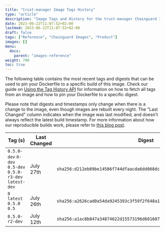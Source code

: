```yaml
---
title: "trust-manager Image Tags History"
type: "article"
description: "Image Tags and History for the trust-manager Chainguard Image"
date: 2023-06-22T11:07:52+02:00
lastmod: 2023-06-22T11:07:52+02:00
draft: false
tags: ["Reference", "Chainguard Images", "Product"]
images: []
menu:
  docs:
    parent: "images-reference"
weight: 700
toc: true
---
```


The following table contains the most recent tags and digests that can be used to pin your Dockerfile to a specific build of this image. Check our guide on [Using the Tag History API](/chainguard/chainguard-images/using-the-tag-history-api/) for information on how to fetch all tags from an image and how to pin your Dockerfile to a specific digest.

Please note that digests and timestamps only change when there is a change to the image, even though images are rebuilt every night. The "Last Changed" column indicates when the image was last modified, and doesn't always reflect the latest build timestamp. For more information about how our reproducible builds work, please refer to [this blog post](https://www.chainguard.dev/unchained/reproducing-chainguards-reproducible-image-builds).

| Tag (s)                                                    | Last Changed | Digest                                                                    |
|------------------------------------------------------------|--------------|---------------------------------------------------------------------------|
|  `0.5.0-dev` `0-dev` `0.5-dev` `0.5.0-r3-dev` `latest-dev` | July 27th    | `sha256:d212eb89be14586f744dfaacda6dd068dc7dc2ab24a4fe1c354be8bd6e5855d1` |
|  `0` `latest` `0.5.0` `0.5`                                | July 26th    | `sha256:a2626cad0a54da9245393c3f59f2f648a1027804d5482008fea7169bf1662290` |
|  `0.5.0-r2-dev`                                            | July 12th    | `sha256:a1ac8b847a34874622d15573196d601607b43ff2518bf8e0b4b465c3694798f7` |
